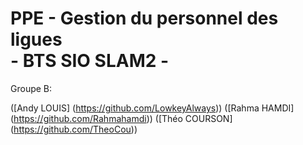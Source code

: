 # PPE - Gestion du personnel des ligues <br> - BTS SIO SLAM2 -
Groupe B:

([Andy LOUIS] (https://github.com/LowkeyAlways)) 
([Rahma HAMDI] (https://github.com/Rahmahamdi))
([Théo COURSON] (https://github.com/TheoCou))